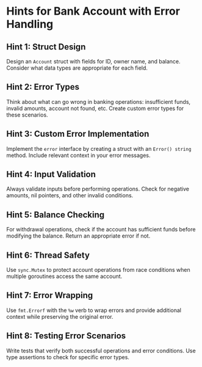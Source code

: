 # Hints for Bank Account with Error Handling

## Hint 1: Struct Design
Design an `Account` struct with fields for ID, owner name, and balance. Consider what data types are appropriate for each field.

## Hint 2: Error Types
Think about what can go wrong in banking operations: insufficient funds, invalid amounts, account not found, etc. Create custom error types for these scenarios.

## Hint 3: Custom Error Implementation
Implement the `error` interface by creating a struct with an `Error() string` method. Include relevant context in your error messages.

## Hint 4: Input Validation
Always validate inputs before performing operations. Check for negative amounts, nil pointers, and other invalid conditions.

## Hint 5: Balance Checking
For withdrawal operations, check if the account has sufficient funds before modifying the balance. Return an appropriate error if not.

## Hint 6: Thread Safety
Use `sync.Mutex` to protect account operations from race conditions when multiple goroutines access the same account.

## Hint 7: Error Wrapping
Use `fmt.Errorf` with the `%w` verb to wrap errors and provide additional context while preserving the original error.

## Hint 8: Testing Error Scenarios
Write tests that verify both successful operations and error conditions. Use type assertions to check for specific error types. 